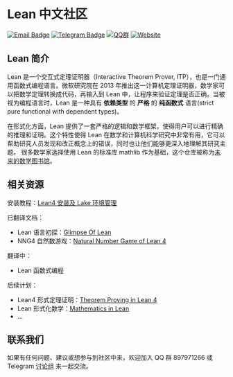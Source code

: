 # Lean 中文社区
[![Email Badge](https://img.shields.io/badge/Email-联系我们-informational?style=flat&logo=microsoft-outlook&logoColor=white)](mailto:leanprover@outllook.com)
[![Telegram Badge](https://img.shields.io/badge/Telegram-加入讨论-blue?style=flat&logo=telegram&logoColor=white)](https://t.me/Lean_zh_CN)
[![QQ群](https://img.shields.io/badge/QQ-加入群聊-blue.svg?logo=tencent-qq&style=flat)](http://qm.qq.com/cgi-bin/qm/qr?_wv=1027&k=tC0R88AwoljjpvA2fGAvkucJCOeJnLDR&authKey=AHE8WSVpMeNAoc4Ax8%2BkiM%2FrBkAcpFfcuc7V746wcdIWXYloyGWcn2IkBhpVsumI&noverify=0&group_code=897971266)
[![Website](https://img.shields.io/badge/Website-访问主页-blue.svg?style=flat)](https://www.leanprover.cn)

## Lean 简介

Lean 是一个交互式定理证明器（Interactive Theorem Prover, ITP），也是一门通用函数式编程语言。微软研究院在 2013 年推出这一计算机定理证明器，数学家可以把数学定理转换成代码，再输入到 Lean 中，让程序来验证定理是否正确。当被视为编程语言时，Lean 是一种具有 **依赖类型** 的 **严格** 的 **纯函数式** 语言(strict pure functional with dependent types)。

在形式化方面，Lean 提供了一套严格的逻辑和数学框架，使得用户可以进行精确的推理和证明。这个特性使得 Lean 在数学和计算机科学研究中非常有用，它可以帮助研究人员发现和改正概念上的错误，同时也让他们能够更深入地理解其研究主题。
很多数学家选择使用 Lean 的标准库 mathlib 作为基础，这个仓库被称为[未来的数学图书馆](https://www.quantamagazine.org/building-the-mathematical-library-of-the-future-20201001/)。


## 相关资源

安装教程：[Lean4 安装及 Lake 环境管理](./install.md)

已翻译文档：
  * Lean 语言初探：[Glimpse Of Lean](https://www.leanprover.cn/GlimpseOfLean/)
  * NNG4 自然数游戏：[Natural Number Game of Lean 4](https://game.lookeng.cn/#/g/local/NNG4)

翻译中：
  * Lean 函数式编程

后续计划：
  * Lean4 形式定理证明：[Theorem Proving in Lean 4](https://lean-lang.org/theorem_proving_in_lean4/)
  * Lean 形式化数学：[Mathematics in Lean](https://leanprover-community.github.io/mathematics_in_lean/index.html)
  * ...

## 联系我们

如果有任何问题、建议或想参与到社区中来，欢迎加入 QQ 群 897971266 或 Telegram [讨论组](https://t.me/Lean_zh_CN) 来一起交流。